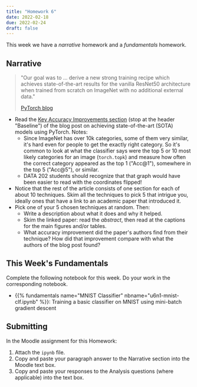 ```yaml
---
title: "Homework 6"
date: 2022-02-18
due: 2022-02-24
draft: false
---
```


This week we have a *narrative* homework and a *fundamentals* homework.

## Narrative

> "Our goal was to ... derive a new strong training recipe which achieves state-of-the-art results for the vanilla ResNet50 architecture when trained from scratch on ImageNet with no additional external data."
>
> [PyTorch blog](https://pytorch.org/blog/how-to-train-state-of-the-art-models-using-torchvision-latest-primitives/)

- Read the [Key Accuracy Improvements section](https://pytorch.org/blog/how-to-train-state-of-the-art-models-using-torchvision-latest-primitives/#break-down-of-key-accuracy-improvements) (stop at the header "Baseline") of the blog post on achieving state-of-the-art (SOTA) models using PyTorch. Notes:
  - Since ImageNet has over 10k categories, some of them very similar, it's hard even for people to get the exactly right category. So it's common to look at what the classifier says were the top 5 or 10 most likely categories for an image (`torch.topk`) and measure how often the correct category appeared as the top 1 ("Acc@1"), somewhere in the top 5 ("Acc@5"), or similar.
  - DATA 202 students should recognize that that graph would have been easier to read with the coordinates flipped!
- Notice that the rest of the article consists of one section for each of about 10 techniques. Skim all the techniques to pick 5 that intrigue you, ideally ones that have a link to an academic paper that introduced it.
- Pick one of your 5 chosen techniques at random. Then:
  - Write a description about what it does and why it helped.
  - Skim the linked paper: read the *abstract*, then read at the captions for the main figures and/or tables.
  - What accuracy improvement did the paper's authors find from their technique? How did that improvement compare with what the authors of the blog post found?

<!--
## Mini-Project: Image Classifier from Scratch

Goals:

- How everything works from the ground up
- Practice with array computing
- Build intuition for things like learning rates
-->

## This Week's Fundamentals

Complete the following notebook for this week. Do your work in the corresponding notebook.

- {{% fundamentals name="MNIST Classifier" nbname="u6n1-mnist-clf.ipynb" %}}: Training a basic classifier on MNIST using mini-batch gradient descent

## Submitting

In the Moodle assignment for this Homework:

1. Attach the `ipynb` file.
2. Copy and paste your paragraph answer to the Narrative section into the Moodle text box.
3. Copy and paste your responses to the Analysis questions (where applicable) into the text box.

